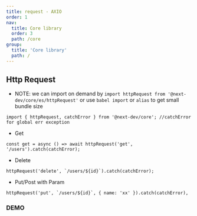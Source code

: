 ```yaml
---
title: request - AXIO
order: 1
nav:
  title: Core library
  order: 3
  path: /core
group:
  title: 'Core library'
  path: /
---
```


## Http Request

- NOTE: we can import on demand by `import httpRequest from '@next-dev/core/es/httpRequest'` or use `babel import` or `alias` to get small bundle size

```tsx |pure
import { httpRequest, catchError } from '@next-dev/core'; //catchError for global err exception
```

- Get

```tsx |pure
const get = async () => await httpRequest('get', '/users').catch(catchError);
```

- Delete

```tsx |pure
httpRequest('delete', `/users/${id}`).catch(catchError);
```

- Put/Post with Param

```tsx |pure
httpRequest('put', `/users/${id}`, { name: 'xx' }).catch(catchError),

```

### DEMO

<code src="../demos/request.tsx" />
